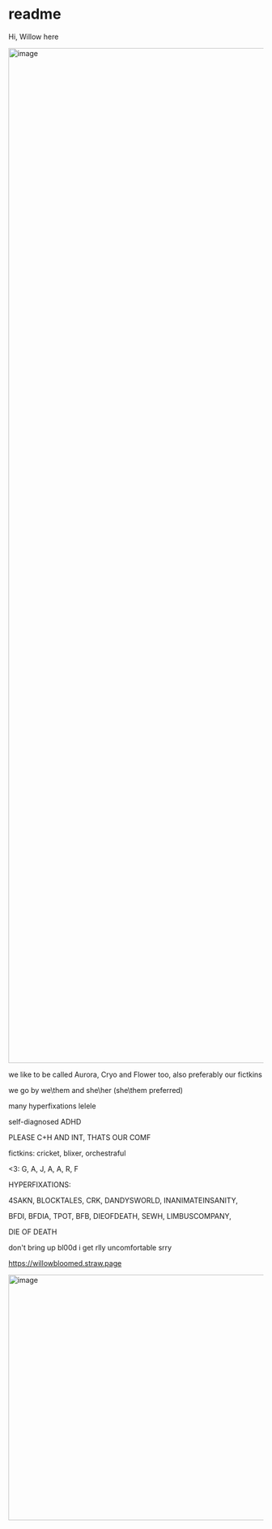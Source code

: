 # readme
Hi, Willow here

<img width="2000" height="2000" alt="image" src="https://github.com/user-attachments/assets/873d1e4c-c245-4d79-9299-bbb8e9cf18e6" />


we like to be called Aurora, Cryo and Flower too, also preferably our fictkins

we go by we\them and she\her (she\them preferred)

many hyperfixations lelele

self-diagnosed ADHD

PLEASE C+H AND INT, THATS OUR COMF

fictkins: cricket, blixer, orchestraful

<3: G, A, J, A, A, R, F

HYPERFIXATIONS:

4SAKN, BLOCKTALES, CRK, DANDYSWORLD, INANIMATEINSANITY,

BFDI, BFDIA, TPOT, BFB, DIEOFDEATH, SEWH, LIMBUSCOMPANY,

DIE OF DEATH

don't bring up bl00d i get rlly uncomfortable srry

https://willowbloomed.straw.page

<img width="736" height="484" alt="image" src="https://github.com/user-attachments/assets/5795598c-934c-4d73-8dd8-3a5575a6444e" />

